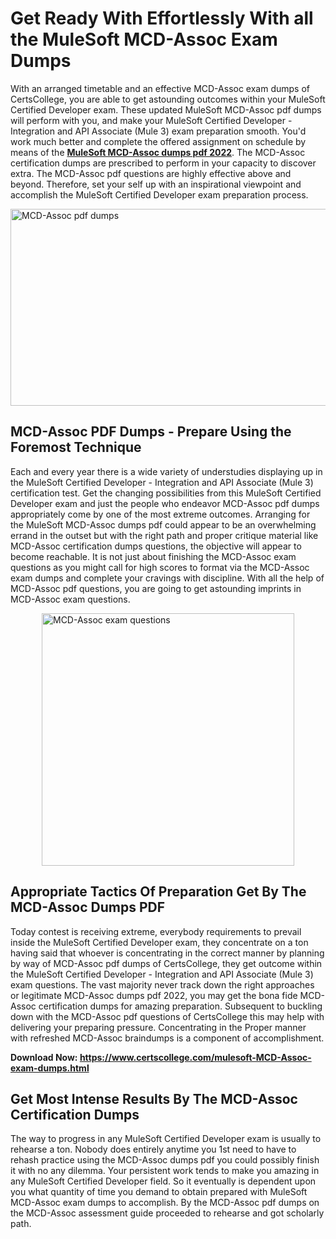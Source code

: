 <h1><strong>Get Ready With Effortlessly With all the MuleSoft MCD-Assoc Exam Dumps&nbsp;</strong></h1>
<p><span style="font-weight: 400;">With an arranged timetable and an effective  MCD-Assoc exam dumps of CertsCollege, you are able to get astounding outcomes within your MuleSoft Certified Developer exam. These updated MuleSoft MCD-Assoc pdf dumps will perform with you, and make your MuleSoft Certified Developer - Integration and API Associate (Mule 3) exam preparation smooth. You'd work much better and complete the offered assignment on schedule by means of the <strong><a href="https://www.certscollege.com/mulesoft-MCD-Assoc-exam-dumps.html">MuleSoft MCD-Assoc dumps pdf 2022</a></strong>. The MCD-Assoc certification dumps are prescribed to perform in your capacity to discover extra. The  MCD-Assoc pdf questions are highly effective above and beyond. Therefore, set your self up with an inspirational viewpoint and accomplish the MuleSoft Certified Developer exam preparation process.&nbsp;</span></p>
<p><span style="font-weight: 400;"><img style="display: block; margin-left: auto; margin-right: auto;" src="https://i.ibb.co/CPDK3ps/Yellow-and-Blue-Initiative-Blog-Banner.png" alt="MCD-Assoc pdf dumps" width="559" height="315" /></span></p>
<h2><strong>MCD-Assoc PDF Dumps - Prepare Using the Foremost Technique</strong></h2>
<p><span style="font-weight: 400;">Each and every year there is a wide variety of understudies displaying up in the MuleSoft Certified Developer - Integration and API Associate (Mule 3) certification test. Get the changing possibilities from this MuleSoft Certified Developer exam and just the people who endeavor MCD-Assoc pdf dumps appropriately come by one of the most extreme outcomes. Arranging for the MuleSoft MCD-Assoc dumps pdf could appear to be an overwhelming errand in the outset but with the right path and proper critique material like MCD-Assoc certification dumps questions, the objective will appear to become reachable. It is not just about finishing the MCD-Assoc exam questions as you might call for high scores to format via the MCD-Assoc exam dumps and complete your cravings with discipline. With all the help of MCD-Assoc pdf questions, you are going to get astounding imprints in MCD-Assoc exam questions.</span></p>
<p><span style="font-weight: 400;"><a href="https://tinyurl.com/ya9ctn76"><img style="display: block; margin-left: auto; margin-right: auto;" src="https://i.ibb.co/9tMrhdY/Teacher-Appreciation-Invitation.png" alt="MCD-Assoc exam questions " width="404" height="404" /></a></span></p>
<h2><strong>Appropriate Tactics Of Preparation Get By The MCD-Assoc Dumps PDF</strong></h2>
<p><span style="font-weight: 400;">Today contest is receiving extreme, everybody requirements to prevail inside the MuleSoft Certified Developer exam, they concentrate on a ton having said that whoever is concentrating in the correct manner by planning by way of MCD-Assoc pdf dumps of CertsCollege, they get outcome within the MuleSoft Certified Developer - Integration and API Associate (Mule 3) exam questions. The vast majority never track down the right approaches or legitimate MCD-Assoc dumps pdf 2022, you may get the bona fide MCD-Assoc certification dumps for amazing preparation. Subsequent to buckling down with the  MCD-Assoc pdf questions of CertsCollege this may help with delivering your preparing pressure. Concentrating in the Proper manner with refreshed MCD-Assoc braindumps is a component of accomplishment.</span></p>
<p><span style="font-weight: 400;"><strong>Download Now: <a href="https://www.certscollege.com/mulesoft-MCD-Assoc-exam-dumps.html">https://www.certscollege.com/mulesoft-MCD-Assoc-exam-dumps.html</a></strong></span></p>
<h2><strong>Get Most Intense Results By The MCD-Assoc Certification Dumps</strong></h2>
<p><span style="font-weight: 400;">The way to progress in any MuleSoft Certified Developer exam is usually to rehearse a ton. Nobody does entirely anytime you 1st need to have to rehash practice using the MCD-Assoc dumps pdf you could possibly finish it with no any dilemma. Your persistent work tends to make you amazing in any MuleSoft Certified Developer field. So it eventually is dependent upon you what quantity of time you demand to obtain prepared with MuleSoft MCD-Assoc exam dumps to accomplish. By the MCD-Assoc pdf dumps on the MCD-Assoc assessment guide proceeded to rehearse and got scholarly path.</span></p>
